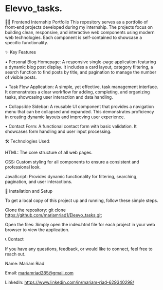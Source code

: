 # Elevvo_tasks.
👩‍💻 Frontend Internship Portfolio
This repository serves as a portfolio of front-end projects developed during my internship. The projects focus on building clean, responsive, and interactive web components using modern web technologies. Each component is self-contained to showcase a specific functionality.

✨ Key Features

• Personal Blog Homepage: A responsive single-page application featuring a dynamic blog post display. It includes a card layout, category filtering, a search function to find posts by title, and pagination to manage the number of visible posts.

• Task Flow Application: A simple, yet effective, task management interface. It demonstrates a clear workflow for adding, completing, and organizing tasks, showcasing user interaction and data handling.

• Collapsible Sidebar: A reusable UI component that provides a navigation menu that can be collapsed and expanded. This demonstrates proficiency in creating dynamic layouts and improving user experience.

• Contact Form: A functional contact form with basic validation. It showcases form handling and user input processing.

🛠️ Technologies Used:

HTML: The core structure of all web pages.

CSS: Custom styling for all components to ensure a consistent and professional look.

JavaScript: Provides dynamic functionality for filtering, searching, pagination, and user interactions.

🚀 Installation and Setup

To get a local copy of this project up and running, follow these simple steps.

Clone the repository:
git clone https://github.com/mariamriad1/Eleevo_tasks.git

Open the files:
Simply open the index.html file for each project in your web browser to view the application.

📞 Contact

If you have any questions, feedback, or would like to connect, feel free to reach out.

Name: Mariam Riad

Email: mariamriad285@gmail.com

LinkedIn: https://www.linkedin.com/in/mariam-riad-629340298/
